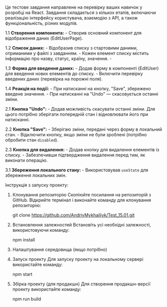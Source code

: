 Це тестове завдання направлене на перевірку ваших навичок у розробці на React. Завдання складається з кількох етапів, включаючи реалізацію інтерфейсу користувача, взаємодію з API, а також функціональність, різних модулів.

1.1 **Створення компонента:** - Створив основний компонент для відображення даних (EditUserPage).

1.2 **Список даних:** - Відобразив списку з стартовими даними, отриманими у файлі з завданням. - Кожен елемент списку містить інформацію про назву, статус, країну, значення. -

1.3 **Форма для введення даних:** - Додав форму в компоненті (EditUser) для введення нових елементів до списку. - Включити перевірку введених даних (перевірка на порожні поля).

1.4 **Реакція на події:** - При натисканні на кнопку, "Save", збережено введене значення. - При натисканні на "Undo" — скасовується останні зміни.

2.1 **Кнопка "Undo":** - Додав можливість скасувати останні зміни. Для цього потрібно зберігати попередній стан і відновлювати його при натисканні.

2.2 **Кнопка "Save":** - Зберігаю зміни, передані через форму в локальний стан. - Відключити кнопку, якщо зміни не були зроблені (потрібно обробити стан `disabled`).

2.3 **Кнопка для видалення:** - Додав кнопку для видалення елементів із списку. - Забезпечивши підтвердження видалення перед тим, як виконати операцію.

3.1 **Збереження локального стану:** - Використовував `useState` для збереження локальних змін.

Інструкція з запуску проекту:

1. Клонування репозиторію
   Скопіюйте посилання на репозиторій з GitHub.
   Відкрийте термінал і виконайте команду для клонування репозиторію:

   git clone https://github.com/AndriyMykhailiyk/Test_15.01.git

2. Встановлення залежностей
   Встановіть усі необхідні залежності, використовуючи команду:

   npm install

3. Налаштування середовища (якщо потрібно)

4. Запуск проекту
   Для запуску проекту на локальному сервері використайте команду:

   npm start

5. Збірка проекту (для продакшн)
   Для створення продакшн-версії проекту використайте команду:

   npm run build
